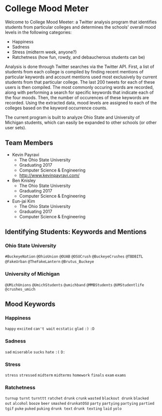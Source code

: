 College Mood Meter
===============

Welcome to College Mood Meeter: a Twitter analysis program that identifies students from particular colleges and determines the schools' overall mood levels in the following categories:

- Happiness
- Sadness
- Stress (midterm week, anyone?)
- Ratchetness (how fun, rowdy, and debaucherous students can be)

Analysis is done through Twitter searches via the Twitter API. First, a list of students from each college is compiled by finding recent mentions of particular keywords and account mentions used most exclusively by current students from that particular college. The last 200 tweets for each of these users is then compiled. The most commonly occuring words are recorded, along with performing a search for specific keywords that indicate each of the four moods. Then, the number of occurences of these keywords are recorded. Using the extracted data, mood levels are assigned to each of the colleges based on the keyword occurrence counts.

The current program is built to analyze Ohio State and University of Michigan students, which can easily be expanded to other schools (or other user sets).

## Team Members
- Kevin Payravi
    + The Ohio State University
    + Graduating 2017
    + Computer Science & Engineering
    + http://www.kevinpayravi.com/
- Ben Knisley
    + The Ohio State University
    + Graduating 2017
    + Computer Science & Engineering
- Eun-jai Kim
    + The Ohio State University
    + Graduating 2017
    + Computer Science & Engineering

## Identifying Students: Keywords and Mentions
### Ohio State University
`#BuckeyeNation` `@OhioUnion` `@OUAB` `@OSUCrush` `@BuckeyeCrushes` `@TBDBITL` `@FakeUrban` `@TheFakeLantern` `@Brutus_Buckeye`

### University of Michigan
`@UMichUnions` `@UmichStudents` `@umichband` `@MMBStudents` `@UMStudentlife` `@crushes_umich`

## Mood Keywords
### Happiness
`happy` `excited` `can't wait` `ecstatic` `glad` `:)` `:D`
### Sadness
`sad` `miserable` `sucks` `hate` `:(` `D:`
### Stress
`stress` `stressed` `midterm` `midterms` `homework` `finals` `exam` `exams`
### Ratchetness
`turnup` `turnt` `turnttt` `ratchet` `drunk` `crunk` `wasted` `blackout drunk` `blacked out` `alcohol` `booze` `beer` `smashed` `drunkatOSU` `party` `partying` `partying` `partied` `tgif` `puke` `puked` `puking` `drunk text` `drunk texting` `laid` `yolo`
